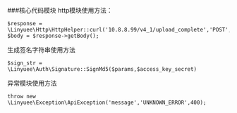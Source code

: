 ###核心代码模块
http模块使用方法：
```
$response = \Linyuee\Http\HttpHelper::curl('10.8.8.99/v4_1/upload_complete','POST',$params,$header);
$body = $response->getBody();
```
生成签名字符串使用方法
```
$sign_str = \Linyuee\Auth\Signature::SignMd5($params,$access_key_secret)
```
异常模块使用方法
```
throw new \Linyuee\Exception\ApiException('message','UNKNOWN_ERROR',400);